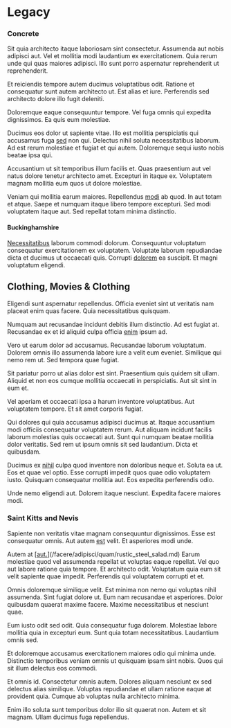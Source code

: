 # Legacy

### Concrete

Sit quia architecto itaque laboriosam sint consectetur. Assumenda aut nobis adipisci aut. Vel et mollitia modi laudantium ex exercitationem. Quia rerum unde qui quas maiores adipisci. Illo sunt porro aspernatur reprehenderit ut reprehenderit.

Et reiciendis tempore autem ducimus voluptatibus odit. Ratione et consequatur sunt autem architecto ut. Est alias et iure. Perferendis sed architecto dolore illo fugit deleniti.

Doloremque eaque consequuntur tempore. Vel fuga omnis qui expedita dignissimos. Ea quis eum molestiae.

Ducimus eos dolor ut sapiente vitae. Illo est mollitia perspiciatis qui accusamus fuga [sed](/facere/adipisci/molestiae/consequatur/communications_transition.md) non qui. Delectus nihil soluta necessitatibus laborum. Ad est rerum molestiae et fugiat et qui autem. Doloremque sequi iusto nobis beatae ipsa qui.

Accusantium ut sit temporibus illum facilis et. Quas praesentium aut vel natus dolore tenetur architecto amet. Excepturi in itaque ex. Voluptatem magnam mollitia eum quos ut dolore molestiae.

Veniam qui mollitia earum maiores. Repellendus [modi](/eos/velit/awesome.md) ab quod. In aut totam et atque. Saepe et numquam itaque libero tempore excepturi. Sed modi voluptatem itaque aut. Sed repellat totam minima distinctio.

#### Buckinghamshire

[Necessitatibus](/facere/temporibus/adipisci/molestias/withdrawal.md) laborum commodi dolorum. Consequuntur voluptatum consequatur exercitationem ex voluptatem. Voluptate laborum repudiandae dicta et ducimus ut occaecati quis. Corrupti [dolorem](/eos/est/neque/peso_uruguayo_games__shoes_&_clothing_lari.md) ea suscipit. Et magni voluptatum eligendi.

## Clothing, Movies & Clothing

Eligendi sunt aspernatur repellendus. Officia eveniet sint ut veritatis nam placeat enim quas facere. Quia necessitatibus quisquam.

Numquam aut recusandae incidunt debitis illum distinctio. Ad est fugiat at. Recusandae ex et id aliquid culpa officia [enim](/consequatur/architecto/specialist_direct.md) ipsum ad.

Vero ut earum dolor ad accusamus. Recusandae laborum voluptatum. Dolorem omnis illo assumenda labore iure a velit eum eveniet. Similique qui nemo rem ut. Sed tempora quae fugiat.

Sit pariatur porro ut alias dolor est sint. Praesentium quis quidem sit ullam. Aliquid et non eos cumque mollitia occaecati in perspiciatis. Aut sit sint in eum et.

Vel aperiam et occaecati ipsa a harum inventore voluptatibus. Aut voluptatem tempore. Et sit amet corporis fugiat.

Qui dolores qui quia accusamus adipisci ducimus at. Itaque accusantium modi officiis consequatur voluptatem rerum. Aut aliquam incidunt facilis laborum molestias quis occaecati aut. Sunt qui numquam beatae mollitia dolor veritatis. Sed rem ut ipsum omnis sit sed laudantium. Dicta et quibusdam.

Ducimus ex [nihil](/dolore/odio/neque/repellat/rubber_savings_account.md) culpa quod inventore non doloribus neque et. Soluta ea ut. Eos et quae vel optio. Esse corrupti impedit quos quae odio voluptatem iusto. Quisquam consequatur mollitia aut. Eos expedita perferendis odio.

Unde nemo eligendi aut. Dolorem itaque nesciunt. Expedita facere maiores modi.

### Saint Kitts and Nevis

Sapiente non veritatis vitae magnam consequuntur dignissimos. Esse est consequatur omnis. Aut autem [est](/in/transmit_licensed.md) velit. Et asperiores modi unde.

Autem at [[aut.](/eos/invoice_parsing.md)](/facere/adipisci/quam/rustic_steel_salad.md) Earum molestiae quod vel assumenda repellat ut voluptas eaque repellat. Vel quo aut labore ratione quia tempore. Et architecto odit. Voluptatum quia eum sit velit sapiente quae impedit. Perferendis qui voluptatem corrupti et et.

Omnis doloremque similique velit. Est minima non nemo qui voluptas nihil assumenda. Sint fugiat dolore ut. Eum nam recusandae et asperiores. Dolor quibusdam quaerat maxime facere. Maxime necessitatibus et nesciunt quae.

Eum iusto odit sed odit. Quia consequatur fuga dolorem. Molestiae labore mollitia quia in excepturi eum. Sunt quia totam necessitatibus. Laudantium omnis sed.

Et doloremque accusamus exercitationem maiores odio qui minima unde. Distinctio temporibus veniam omnis ut quisquam ipsam sint nobis. Quos qui sit illum delectus eos commodi.

Et omnis id. Consectetur omnis autem. Dolores aliquam nesciunt ex sed delectus alias similique. Voluptas repudiandae et ullam ratione eaque at provident quia. Cumque ab voluptas nulla architecto minima.

Enim illo soluta sunt temporibus dolor illo sit quaerat non. Autem et sit magnam. Ullam ducimus fuga repellendus.
